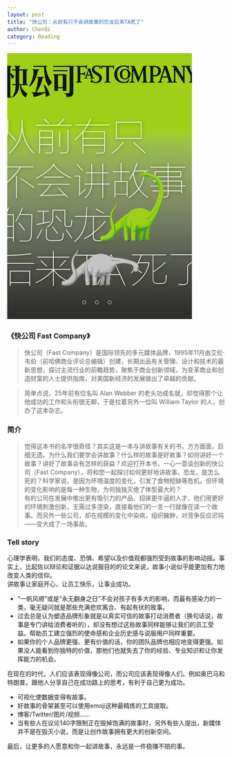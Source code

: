 ```yaml
---
layout: post
title: "快公司：从前有只不会讲故事的恐龙后来TA死了"
author: ChenQi
category: Reading
---
```


![从前有只不会讲故事的恐龙后来TA死了](../static/fast-company-story.png)

### 《快公司 Fast Company》

> 快公司（Fast Company）是国际领先的多元媒体品牌，1995年11月由艾伦·韦伯（前哈佛商业评论总编辑）创建，长期出品有关管理、设计和技术的最新思想，探讨主流行业的前瞻趋势，聚焦于商业创新领域，为变革商业和创造财富的人士提供指南，对美国新经济的发展做出了卓越的贡献。

> 简单点说，25年前有位名叫 Alan Webber 的老头功成名就，却觉得那个让他成功的工作和头衔很无聊，于是拉着另外一位叫 William Taylor 的人，创办了这本杂志。

### 简介

> 觉得这本书的名字很奇怪？其实这是一本与讲故事有关的书，方方面面，巨细无遗。为什么我们要学会讲故事？什么样的故事是好故事？如何讲好一个故事？讲好了故事会有怎样的获益？欢迎打开本书，一心一意谈创新的快公司（Fast Company），将和您一起探讨如何更好地讲故事。恐龙，是怎么死的？科学家说，是因为环境温度的变化，引发了食物短缺等危机。但环境的变化影响的是每一种生物，为何独独灭绝了体型最大的？  
有的公司在发展中推出更有吸引力的产品、招徕更牛逼的人才，他们用更好的环境刺激创新，无需过多渲染，直接看他们的一言一行就像在读一个故事。而另外一些公司，却在规模的变化中染病，组织臃肿，对竞争反应迟钝——变大成了一场事故。

### Tell story

心理学表明，我们的态度、恐惧、希望以及价值观都强烈受到故事的影响动摇。事实上，比起佐以辩论和证据以达说服目的的论文来说，故事小说似乎能更加有力地改变人类的信仰。  
讲故事让家庭开心，让员工快乐，让事业成功。

+ “一帆风顺”或是“永无翻身之日”不会对孩子有多大的影响，而最有感染力的一类，毫无疑问就是那些充满悲欢离合、有起有伏的故事。
+ 过去总是认为塑造品牌形象就是以真实可信的故事打动消费者（换句话说，故事是专门讲给消费者听的），却没有想过这些故事同样能够让我们的员工受益。帮助员工建立强烈的使命感和企业历史感与说服用户同样重要。
+ 如果你的个人品牌更强、更有价值的话，你的团队品牌也相应地变得更强。如果没人能看到你独特的价值，那他们也就失去了你的经验、专业知识和让你发挥能力的机会。

在现在的时代，人们应该表现得像公司，而公司应该表现得像人们。例如奥巴马和特朗普。跟他人分享自己在成功路上的思考，有利于自己更为成功。

+ 可视化使数据变得有故事。
+ 好故事的骨架甚至可以使用emoji这种最精炼的工具提取。
+ 博客/Twitter/图片/视频……
+ 当有些人在议论140字限制正在毁掉饱满的故事时，另外有些人提出，新媒体并不是在毁灭小说，而是让创作故事拥有更大的创新空间。

最后，让更多的人愿意和你一起讲故事，永远是一件稳赚不赔的事。
